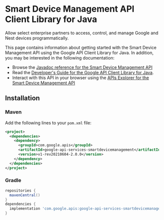 # Smart Device Management API Client Library for Java

Allow select enterprise partners to access, control, and manage Google and Nest devices programmatically.

This page contains information about getting started with the Smart Device Management API
using the Google API Client Library for Java. In addition, you may be interested
in the following documentation:

* Browse the [Javadoc reference for the Smart Device Management API][javadoc]
* Read the [Developer's Guide for the Google API Client Library for Java][google-api-client].
* Interact with this API in your browser using the [APIs Explorer for the Smart Device Management API][api-explorer]

## Installation

### Maven

Add the following lines to your `pom.xml` file:

```xml
<project>
  <dependencies>
    <dependency>
      <groupId>com.google.apis</groupId>
      <artifactId>google-api-services-smartdevicemanagement</artifactId>
      <version>v1-rev20210604-2.0.0</version>
    </dependency>
  </dependencies>
</project>
```

### Gradle

```gradle
repositories {
  mavenCentral()
}
dependencies {
  implementation 'com.google.apis:google-api-services-smartdevicemanagement:v1-rev20210604-2.0.0'
}
```

[javadoc]: https://googleapis.dev/java/google-api-services-smartdevicemanagement/latest/index.html
[google-api-client]: https://github.com/googleapis/google-api-java-client/
[api-explorer]: https://developers.google.com/apis-explorer/#p/smartdevicemanagement/v1/
